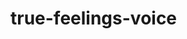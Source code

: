 # true-feelings-voice
 <div class='embedsocial-instagram' data-ref="d1abed2df77cd246619ccf9e2285b7e183630eb2"></div><script>(function(d, s, id){var js; if (d.getElementById(id)) {return;} js = d.createElement(s); js.id = id; d.getElementsByTagName("head")[0].appendChild(js);}(document, "script", "EmbedSocialInstagramScript"));</script>

